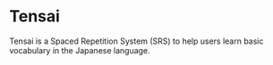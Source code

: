 # Tensai

Tensai is a Spaced Repetition System (SRS) to help users learn basic vocabulary in the Japanese language.
